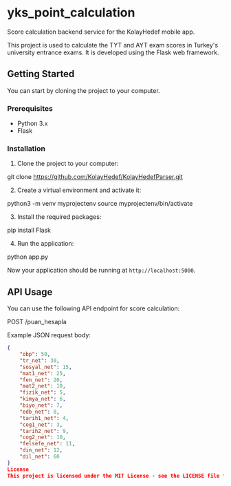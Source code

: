 # yks_point_calculation

Score calculation backend service for the KolayHedef mobile app.

This project is used to calculate the TYT and AYT exam scores in Turkey's university entrance exams. It is developed using the Flask web framework.

## Getting Started

You can start by cloning the project to your computer.

### Prerequisites

- Python 3.x
- Flask

### Installation

1. Clone the project to your computer:

git clone https://github.com/KolayHedef/KolayHedefParser.git


2. Create a virtual environment and activate it:

python3 -m venv myprojectenv source myprojectenv/bin/activate


3. Install the required packages:

pip install Flask


4. Run the application:

python app.py


Now your application should be running at `http://localhost:5000`.

## API Usage

You can use the following API endpoint for score calculation:

POST /puan_hesapla


Example JSON request body:

```json
{
    "obp": 50,
    "tr_net": 30,
    "sosyal_net": 15,
    "mat1_net": 25,
    "fen_net": 20,
    "mat2_net": 10,
    "fizik_net": 5,
    "kimya_net": 6,
    "biyo_net": 7,
    "edb_net": 8,
    "tarih1_net": 4,
    "cog1_net": 3,
    "tarih2_net": 9,
    "cog2_net": 10,
    "felsefe_net": 11,
    "din_net": 12,
    "dil_net": 60
}
License
This project is licensed under the MIT License - see the LICENSE file for details.